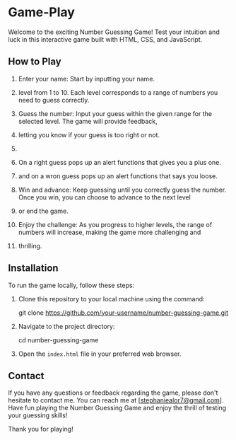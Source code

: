 # Game-Play


Welcome to the exciting Number Guessing Game! Test your intuition and luck in this interactive game built with HTML, CSS, and JavaScript.

## How to Play

1. Enter your name: Start by inputting your name. 

2. level from 1 to 10. Each level corresponds to a range of numbers you need to guess correctly.

3. Guess the number: Input your guess within the given range for the selected level. The game will provide feedback,
4.  letting you know if your guess is too right or not.
5.  
6.  On a right guess pops up an alert functions that gives you a plus one.
7.  and on a wron guess pops up an alert functions that says you loose.

4. Win and advance: Keep guessing until you correctly guess the number. Once you win, you can choose to advance to the next level
5.  or end the game.

5. Enjoy the challenge: As you progress to higher levels, the range of numbers will increase, making the game more challenging and 
6. thrilling.

## Installation

To run the game locally, follow these steps:

1. Clone this repository to your local machine using the command:
   
   git clone https://github.com/your-username/number-guessing-game.git
   

2. Navigate to the project directory:
   
   cd number-guessing-game
   
3. Open the `index.html` file in your preferred web browser.

## Contact

If you have any questions or feedback regarding the game, please don't hesitate to contact me. 
You can reach me at [stephaniealor7@gmail.com]. Have fun playing the Number Guessing Game and enjoy the thrill of testing your guessing
skills!

Thank you for playing!
